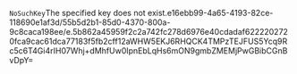<?xml version="1.0" encoding="UTF-8"?>
<Error><Code>NoSuchKey</Code><Message>The specified key does not exist.</Message><Key>e16ebb99-4a65-4193-82ce-118690e1af3d/55b5d2b1-85d0-4370-800a-9c8caca198ee/e.5b862a45959f2c2a742fc278d6976e40cdadaf6222202720fca9cac61dca77183f5fb2cff12a</Key><RequestId>WHW5EKJ6RHQCK4TM</RequestId><HostId>PzTEJFUS5Ycq9Rc5c6T4Gi4rIH07Whj+dMhfUw0IpnEbLqHs6mON9gmbZMEMjPwGBibCGnBvDpY=</HostId></Error>